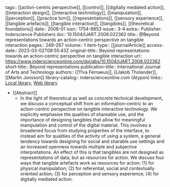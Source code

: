 tags:: [[action-centric perspective]], [[control]], [[digitally mediated action]], [[interaction design]], [[interactive technology]], [[manipulation]], [[perception]], [[practice turn]], [[representations]], [[sensory experience]], [[tangible artefacts]], [[tangible interaction]], [[tangibles]], [[theoretical foundations]]
date:: 2008-01
issn:: 1754-8853
issue:: 3-4
extra:: Publisher: Inderscience Publishers
doi:: 10.1504/IJART.2008.022362
title:: @Beyond representations towards an action-centric perspective on tangible interaction
pages:: 249-267
volume:: 1
item-type:: [[journalArticle]]
access-date:: 2023-03-02T08:55:43Z
original-title:: Beyond representations: towards an action-centric perspective on tangible interaction
url:: https://www.inderscienceonline.com/doi/abs/10.1504/IJART.2008.022362
short-title:: Beyond representations
publication-title:: International Journal of Arts and Technology
authors:: [[Ylva Fernaeus]], [[Jakob Tholander]], [[Martin Jonsson]]
library-catalog:: inderscienceonline.com (Atypon)
links:: [Local library](zotero://select/library/items/GJDPF23U), [Web library](https://www.zotero.org/users/6520516/items/GJDPF23U)

- [[Abstract]]
	- In the light of theoretical as well as concrete technical development, we discuss a conceptual shift from an information-centric to an action-centric perspective on tangible interactive technology. We explicitly emphasise the qualities of shareable use, and the importance of designing tangibles that allow for meaningful manipulation and control of the digital material. This involves a broadened focus from studying properties of the interface, to instead aim for qualities of the activity of using a system, a general tendency towards designing for social and sharable use settings and an increased openness towards multiple and subjective interpretations. An effect of this is that tangibles are not designed as representations of data, but as resources for action. We discuss four ways that tangible artefacts work as resources for action: (1) for physical manipulation; (2) for referential, social and contextually oriented action; (3) for perception and sensory experience; (4) for digitally mediated action.